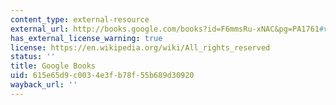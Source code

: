```yaml
---
content_type: external-resource
external_url: http://books.google.com/books?id=F6mmsRu-xNAC&pg=PA1761#v=onepage
has_external_license_warning: true
license: https://en.wikipedia.org/wiki/All_rights_reserved
status: ''
title: Google Books
uid: 615e65d9-c003-4e3f-b78f-55b689d30920
wayback_url: ''
---
```

